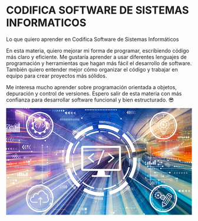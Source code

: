 # CODIFICA SOFTWARE DE SISTEMAS INFORMATICOS
Lo que quiero aprender en Codifica Software de Sistemas Informáticos

En esta materia, quiero mejorar mi forma de programar, escribiendo código más claro y eficiente. Me gustaría aprender a usar diferentes lenguajes de programación y herramientas que hagan más fácil el desarrollo de software. También quiero entender mejor cómo organizar el código y trabajar en equipo para crear proyectos más sólidos.

Me interesa mucho aprender sobre programación orientada a objetos, depuración y control de versiones. Espero salir de esta materia con más confianza para desarrollar software funcional y bien estructurado. 😎


![image alt](https://github.com/ericksh2208/cot-soft-sis/blob/d9317e663ff1793a40d8c142d387eaa7be24c92a/codificacion.jpg)





